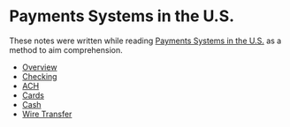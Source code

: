 # Payments Systems in the U.S.

These notes were written while reading
[Payments Systems in the U.S.][source]
as a method to aim comprehension.

[source]: https://amzn.to/2kCpW5C

* [Overview](overview.md)
* [Checking](checking.md)
* [ACH](ach.md)
* [Cards](cards.md)
* [Cash](cash.md)
* [Wire Transfer](wire-transfer.md)
